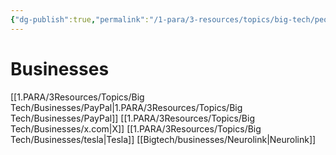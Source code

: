 ```yaml
---
{"dg-publish":true,"permalink":"/1-para/3-resources/topics/big-tech/people/elon-musk/elon-musk-1/","noteIcon":""}
---
```


# Businesses
[[1.PARA/3Resources/Topics/Big Tech/Businesses/PayPal\|1.PARA/3Resources/Topics/Big Tech/Businesses/PayPal]]
[[1.PARA/3Resources/Topics/Big Tech/Businesses/x.com\|X]]
[[1.PARA/3Resources/Topics/Big Tech/Businesses/tesla\|Tesla]]
[[Bigtech/businesses/Neurolink\|Neurolink]]
